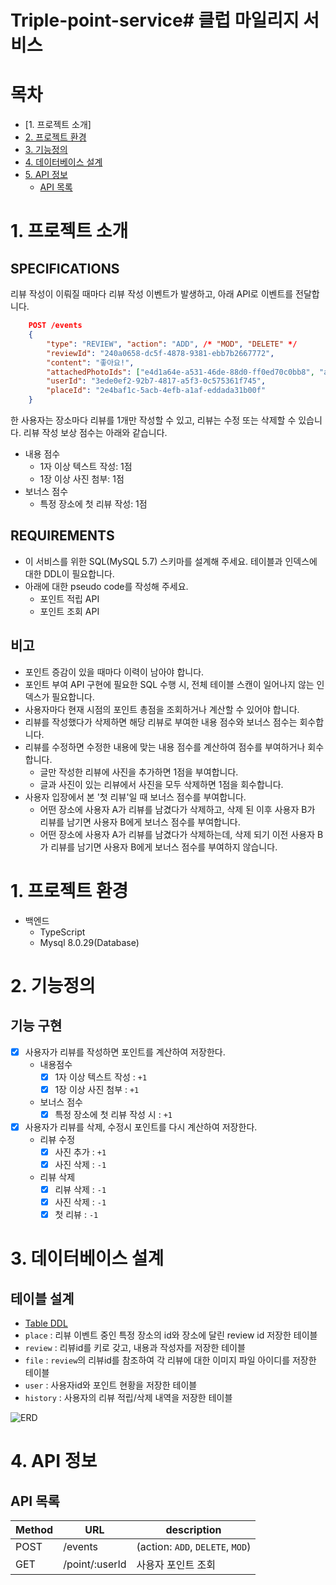 # Triple-point-service# 클럽 마일리지 서비스

# 목차
- [1. 프로젝트 소개]
- [2. 프로젝트 환경](#1.-프로젝트-환경)
- [3. 기능정의](#2.-기능정의)
- [4. 데이터베이스 설계](#3.-데이터베이스-설계)
- [5. API 정보](#4.-api-정보)
  - [API 목록](#API-목록)

# 1. 프로젝트 소개
## SPECIFICATIONS
리뷰 작성이 이뤄질 때마다 리뷰 작성 이벤트가 발생하고, 아래 API로 이벤트를 전달합니다.
```json
    POST /events
    { 
    	"type": "REVIEW", "action": "ADD", /* "MOD", "DELETE" */ 
    	"reviewId": "240a0658-dc5f-4878-9381-ebb7b2667772", 
    	"content": "좋아요!", 
    	"attachedPhotoIds": ["e4d1a64e-a531-46de-88d0-ff0ed70c0bb8", "afb0cef2-851d-4a50-bb07-9cc15cbdc332"], 
    	"userId": "3ede0ef2-92b7-4817-a5f3-0c575361f745", 
    	"placeId": "2e4baf1c-5acb-4efb-a1af-eddada31b00f"
    }
```
한 사용자는 장소마다 리뷰를 1개만 작성할 수 있고, 리뷰는 수정 또는 삭제할 수 있습니다. 리뷰 작성 보상 점수는 아래와 같습니다.

- 내용 점수
    - 1자 이상 텍스트 작성: 1점
    - 1장 이상 사진 첨부: 1점
- 보너스 점수
    - 특정 장소에 첫 리뷰 작성: 1점

## REQUIREMENTS
- 이 서비스를 위한 SQL(MySQL 5.7) 스키마를 설계해 주세요. 테이블과 인덱스에 대한 DDL이 필요합니다.
- 아래에 대한 pseudo code를 작성해 주세요.
    - 포인트 적립 API
    - 포인트 조회 API

## 비고
- 포인트 증감이 있을 때마다 이력이 남아야 합니다.
- 포인트 부여 API 구현에 필요한 SQL 수행 시, 전체 테이블 스캔이 일어나지 않는 인덱스가 필요합니다.
- 사용자마다 현재 시점의 포인트 총점을 조회하거나 계산할 수 있어야 합니다.
- 리뷰를 작성했다가 삭제하면 해당 리뷰로 부여한 내용 점수와 보너스 점수는 회수합니다.
- 리뷰를 수정하면 수정한 내용에 맞는 내용 점수를 계산하여 점수를 부여하거나 회수합니다.
    - 글만 작성한 리뷰에 사진을 추가하면 1점을 부여합니다.
    - 글과 사진이 있는 리뷰에서 사진을 모두 삭제하면 1점을 회수합니다.
- 사용자 입장에서 본 '첫 리뷰'일 때 보너스 점수를 부여합니다.
    - 어떤 장소에 사용자 A가 리뷰를 남겼다가 삭제하고, 삭제 된 이후 사용자 B가 리뷰를 남기면 사용자 B에게 보너스 점수를 부여합니다.
    - 어떤 장소에 사용자 A가 리뷰를 남겼다가 삭제하는데, 삭제 되기 이전 사용자 B가 리뷰를 남기면 사용자 B에게 보너스 점수를 부여하지 않습니다.

# 1. 프로젝트 환경
- 백엔드
  - TypeScript
  - Mysql 8.0.29(Database)

# 2. 기능정의
## 기능 구현
- [x] 사용자가 리뷰를 작성하면 포인트를 계산하여 저장한다.
  - 내용점수
    - [X] 1자 이상 텍스트 작성 : `+1`
    - [x] 1장 이상 사진 첨부 : `+1`
  - 보너스 점수
    - [x] 특정 장소에 첫 리뷰 작성 시 : `+1`
- [x] 사용자가 리뷰를 삭제, 수정시 포인트를 다시 계산하여 저장한다.
  - 리뷰 수정
    - [x] 사진 추가 : `+1`
    - [x] 사진 삭제 : `-1`
  - 리뷰 삭제
    - [x] 리뷰 삭제 : `-1`
    - [x] 사진 삭제 : `-1`
    - [x] 첫 리뷰 : `-1`

# 3. 데이터베이스 설계
## 테이블 설계
- [Table DDL](/ddl.sql)
- `place` : 리뷰 이벤트 중인 특정 장소의 id와 장소에 달린 review id 저장한 테이블
- `review` : 리뷰id를 키로 갖고, 내용과 작성자를 저장한 테이블
- `file` : `review`의 리뷰id를 참조하여 각 리뷰에 대한 이미지 파일 아이디를 저장한 테이블
- `user` : 사용자id와 포인트 현황을 저장한 테이블
- `history` : 사용자의 리뷰 적립/삭제 내역을 저장한 테이블

![ERD](https://user-images.githubusercontent.com/22417025/176988628-0aa224fd-efca-428c-98fc-137a8358809d.png)

# 4. API 정보
## API 목록
Method|URL|description
-|-|-
POST|/events|(action: `ADD`, `DELETE`, `MOD`)
GET|/point/:userId|사용자 포인트 조회
